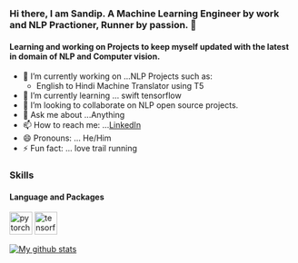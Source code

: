 ### Hi there, I am Sandip. A Machine Learning Engineer by work and NLP Practioner, Runner by passion. 👋
#### Learning and working on Projects to keep myself updated with the latest in domain of NLP and Computer vision.


- 🔭 I’m currently working on ...NLP Projects such as:
  * English to Hindi Machine Translator using T5
- 🌱 I’m currently learning ... swift tensorflow
- 👯 I’m looking to collaborate on NLP open source projects.
- 💬 Ask me about ...Anything
- 📫 How to reach me: ...[LinkedIn](https://www.linkedin.com/in/sandipjpatil/)
- 😄 Pronouns: ... He/Him
- ⚡ Fun fact: ... love trail running

### Skills
#### Language and Packages
<p>   <img src="https://www.vectorlogo.zone/logos/pytorch/pytorch-icon.svg" alt="pytorch" width="40" height="40"/> <img src="https://www.vectorlogo.zone/logos/tensorflow/tensorflow-icon.svg" alt="tensorflow" width="40" height="40"/>  </p>



[![My github stats](https://github-readme-stats.vercel.app/api?username=spatil6&show_icons=true)](https://github.com/spatil6/spatil6)
